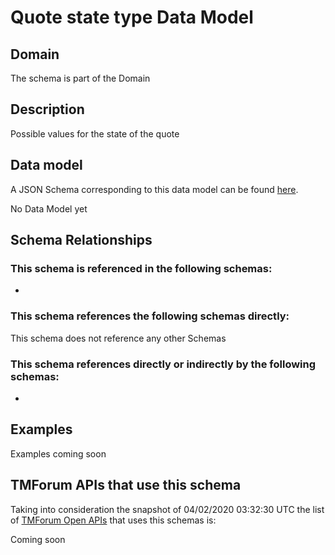 # Quote state type Data Model

## Domain

The  schema is part of the  Domain

## Description

Possible values for the state of the quote

## Data model

A JSON Schema corresponding to this data model can be found
[here](https://github.com/tmforum-rand/schemas/blob/candidates/Product/QuoteStateType.schema.json).

No Data Model yet

## Schema Relationships

### This schema is referenced in the following schemas:

-

### This schema references the following schemas directly:

This schema does not reference any other Schemas

### This schema references directly or indirectly by the following schemas:

-



## Examples

Examples coming soon

## TMForum APIs that use this schema

Taking into consideration the snapshot of 04/02/2020 03:32:30 UTC the list of [TMForum Open APIs](https://www.tmforum.org/open-apis/) that uses this schemas is:

Coming soon